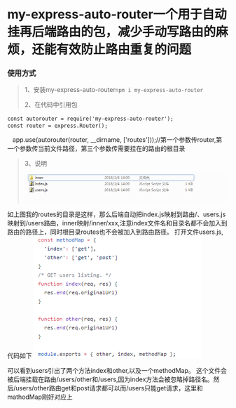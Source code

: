 # my-express-auto-router一个用于自动挂再后端路由的包，减少手动写路由的麻烦，还能有效防止路由重复的问题
### 使用方式 

> 1、安装my-express-auto-router``` npm i my-express-auto-router ```
> 
> 2、在代码中引用包

    const autorouter = require('my-express-auto-router');
    const router = express.Router();
    app.use(autorouter(router, __dirname, ['routes']));//第一个参数传router,第一个参数传当前文件路径，第三个参数传需要挂在的路由的根目录
    
>    
>3、说明
>
> ![enter description here][1]
  
 如上图我的routes的目录是这样，那么后端自动把index.js映射到路由/、users.js映射到/users路由，inner映射/inner/xxx,注意index文件名和目录名都不会加入到路由的路径上，同时根目录routes也不会被加入到路由路径。
  打开文件users.js,代码如下
 ![enter description here][2]
 
 可以看到users引出了两个方法index和other,以及一个methodMap。
 这个文件会被后端挂载在路由/users/other和/users,因为index方法会被忽略掉路径名。然后/users/other路由get和post请求都可以而/users只能get请求，这里和mathodMap刚好对应上


  [1]: https://github.com/lth707/express-auto-router/blob/master/image/dir.png "dir.png"
  [2]: https://github.com/lth707/express-auto-router/blob/master/image/users.png "users.png"
